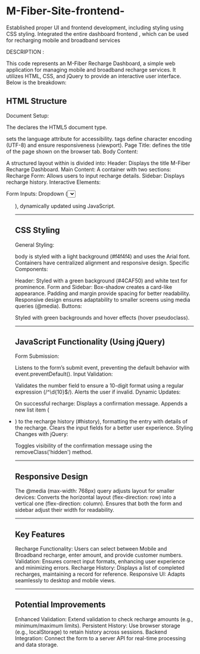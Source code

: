 # M-Fiber-Site-frontend-
Established proper UI and frontend development, including styling using CSS styling. Integrated the entire dashboard frontend , which can be used for recharging mobile and broadband services

DESCRIPTION : 

  
This code represents an M-Fiber Recharge Dashboard, a simple web application for managing mobile and broadband recharge services. It utilizes HTML, CSS, and jQuery to provide an interactive user interface. Below is the breakdown:

HTML Structure
---------------
Document Setup:

The <!DOCTYPE html> declares the HTML5 document type.
<html lang="en"> sets the language attribute for accessibility.
<meta> tags define character encoding (UTF-8) and ensure responsiveness (viewport).
Page Title:

<title>M-Fiber Recharge Dashboard</title> defines the title of the page shown on the browser tab.
Body Content:

A structured layout within <body> is divided into:
Header: Displays the title M-Fiber Recharge Dashboard.
Main Content: A container with two sections:
Recharge Form: Allows users to input recharge details.
Sidebar: Displays recharge history.
Interactive Elements:

Form Inputs:
Dropdown (<select>) to choose between Mobile or Broadband recharge.
Text and number inputs for recharge amount and customer number.
Submit button triggers form submission.
Recharge History:
Displayed as a list (<ul>), dynamically updated using JavaScript.

_________________________________________________________________________________________________________________________________

CSS Styling
------------
General Styling:

body is styled with a light background (#f4f4f4) and uses the Arial font.
Containers have centralized alignment and responsive design.
Specific Components:

Header: Styled with a green background (#4CAF50) and white text for prominence.
Form and Sidebar:
Box-shadow creates a card-like appearance.
Padding and margin provide spacing for better readability.
Responsive design ensures adaptability to smaller screens using media queries (@media).
Buttons:

Styled with green backgrounds and hover effects (hover pseudoclass).

_________________________________________________________________________________________________________________________________

JavaScript Functionality (Using jQuery)
----------------------------------------
Form Submission:

Listens to the form’s submit event, preventing the default behavior with event.preventDefault().
Input Validation:

Validates the number field to ensure a 10-digit format using a regular expression (/^\d{10}$/). Alerts the user if invalid.
Dynamic Updates:

On successful recharge:
Displays a confirmation message.
Appends a new list item (<li>) to the recharge history (#history), formatting the entry with details of the recharge.
Clears the input fields for a better user experience.
Styling Changes with jQuery:

Toggles visibility of the confirmation message using the removeClass('hidden') method.

_________________________________________________________________________________________________________________________________

Responsive Design
-------------------
The @media (max-width: 768px) query adjusts layout for smaller devices:
Converts the horizontal layout (flex-direction: row) into a vertical one (flex-direction: column).
Ensures that both the form and sidebar adjust their width for readability.

_________________________________________________________________________________________________________________________________

Key Features
-------------
Recharge Functionality:
Users can select between Mobile and Broadband recharge, enter amount, and provide customer numbers.
Validation:
Ensures correct input formats, enhancing user experience and minimizing errors.
Recharge History:
Displays a list of completed recharges, maintaining a record for reference.
Responsive UI:
Adapts seamlessly to desktop and mobile views.

_________________________________________________________________________________________________________________________________

Potential Improvements
-----------------------
Enhanced Validation:
Extend validation to check recharge amounts (e.g., minimum/maximum limits).
Persistent History:
Use browser storage (e.g., localStorage) to retain history across sessions.
Backend Integration:
Connect the form to a server API for real-time processing and data storage.
